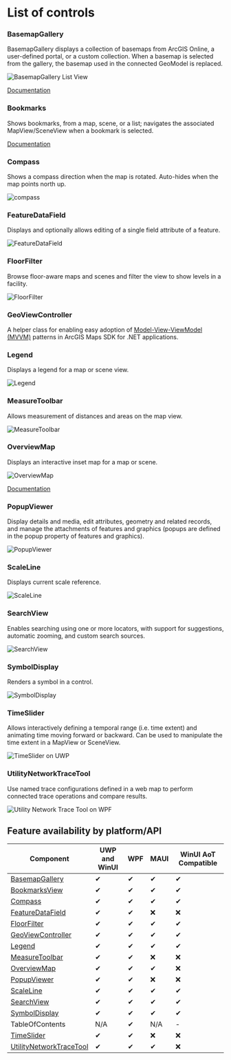 # List of controls

### BasemapGallery

BasemapGallery displays a collection of basemaps from ArcGIS Online, a user-defined portal, or a custom collection. When a basemap is selected from the gallery, the basemap used in the connected GeoModel is replaced.

![BasemapGallery List View](https://user-images.githubusercontent.com/29742178/124198151-f2dc6380-da84-11eb-8e78-4e705d14c33d.png)

[Documentation](basemap-gallery.md)

### Bookmarks
Shows bookmarks, from a map, scene, or a list; navigates the associated MapView/SceneView when a bookmark is selected.

[Documentation](bookmarks-view.md)


### Compass
Shows a compass direction when the map is rotated. Auto-hides when the map points north up.

![compass](https://user-images.githubusercontent.com/1378165/73389839-d9c8f500-4289-11ea-923c-18232489b3e0.png)


### FeatureDataField

Displays and optionally allows editing of a single field attribute of a feature.

![FeatureDataField](https://user-images.githubusercontent.com/1378165/73389879-ebaa9800-4289-11ea-8e4e-de153a6a371a.png)

### FloorFilter

Browse floor-aware maps and scenes and filter the view to show levels in a facility.

![FloorFilter](https://user-images.githubusercontent.com/29742178/158746908-71a39e28-596f-44b6-9230-e2a04bdaeb9e.png)

### GeoViewController

A helper class for enabling easy adoption of [Model-View-ViewModel (MVVM)](https://learn.microsoft.com/en-us/dotnet/architecture/maui/mvvm) patterns in ArcGIS Maps SDK for .NET applications.

### Legend

Displays a legend for a map or scene view.

![Legend](https://user-images.githubusercontent.com/1378165/73389924-011fc200-428a-11ea-91bf-4ea1c2bf6683.png)


### MeasureToolbar

Allows measurement of distances and areas on the map view.

![MeasureToolbar](https://user-images.githubusercontent.com/1378165/73389958-0f6dde00-428a-11ea-8c78-7192d49ea605.png)

### OverviewMap

Displays an interactive inset map for a map or scene.

![OverviewMap](https://user-images.githubusercontent.com/29742178/121975740-34f07000-cd37-11eb-9162-462925cb3fe7.png)

[Documentation](overview-map.md)

### PopupViewer

Display details and media, edit attributes, geometry and related records, and manage the attachments of features and graphics (popups are defined in the popup property of features and graphics).

![PopupViewer](https://user-images.githubusercontent.com/1378165/73389991-1e549080-428a-11ea-81f3-b2f9c29f61ad.png)


### ScaleLine

Displays current scale reference.

![ScaleLine](https://user-images.githubusercontent.com/1378165/73390077-3debb900-428a-11ea-8b2f-dfd4914a637e.png)

### SearchView

Enables searching using one or more locators, with support for suggestions, automatic zooming, and custom search sources.

![SearchView](https://user-images.githubusercontent.com/29742178/142301018-4bbeb0f2-3021-49a7-b5ec-f642c5700bd0.png)

### SymbolDisplay

Renders a symbol in a control.

![SymbolDisplay](https://user-images.githubusercontent.com/1378165/73390051-31676080-428a-11ea-9feb-afb5d2aa6385.png)


### TimeSlider

Allows interactively defining a temporal range (i.e. time extent) and animating time moving forward or backward.  Can be used to manipulate the time extent in a MapView or SceneView.

![TimeSlider on UWP](https://user-images.githubusercontent.com/29742178/147712751-6d6db182-3e72-4dfc-ba23-3fbe97b1f934.png)

### UtilityNetworkTraceTool

Use named trace configurations defined in a web map to perform connected trace operations and compare results.

![Utility Network Trace Tool on WPF](https://user-images.githubusercontent.com/29742178/173907265-73cd3a39-c836-433e-baf0-4c60f921ba86.png) 

## Feature availability by platform/API

|Component |UWP and WinUI |WPF  |MAUI | WinUI AoT Compatible|
|---|---|---|---|---|
|[BasemapGallery](basemap-gallery.md) | ✔ | ✔ |  ✔ | ✔ |
|[BookmarksView](bookmarks-view.md)   | ✔ | ✔ | ✔ | ✔ |
|[Compass](compass.md)   | ✔ | ✔ | ✔ | ✔ |
|[FeatureDataField](feature-data-field.md)   | ✔ | ✔ | ❌ | ❌ |
|[FloorFilter](floor-filter.md) | ✔  | ✔ | ✔ | ✔ |
|[GeoViewController](geoviewcontroller.md) | ✔  | ✔ | ✔ | ✔ |
|[Legend](legend.md)   | ✔ | ✔ | ✔ | ✔ |
|[MeasureToolbar](measure-toolbar.md)   | ✔ | ✔ | ❌ | ❌ |
|[OverviewMap](overview-map.md) | ✔ | ✔ | ✔ | ❌ |
|[PopupViewer](popup-viewer.md) | ✔ | ✔ | ❌ | ❌ |
|[ScaleLine](scale-line.md)   | ✔ | ✔ | ✔ | ✔ |
|[SearchView](search-view.md) | ✔ | ✔ | ✔ | ✔ |
|[SymbolDisplay](symbol-display.md)   | ✔ | ✔ | ✔ | ✔ |
|TableOfContents   | N/A | ✔ | N/A  | - |
|[TimeSlider](time-slider.md)   | ✔ | ✔ | ❌ | ❌ |
|[UtilityNetworkTraceTool](un-trace.md) | ✔ | ✔ | ✔ | ❌ |

